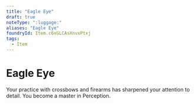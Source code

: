 ```yaml
---
title: "Eagle Eye"
draft: true
noteType: ":luggage:"
aliases: "Eagle Eye"
foundryId: Item.c6xGLCAsXnvxPtxj
tags:
  - Item
---
```


# Eagle Eye

Your practice with crossbows and firearms has sharpened your attention to detail. You become a master in Perception.
